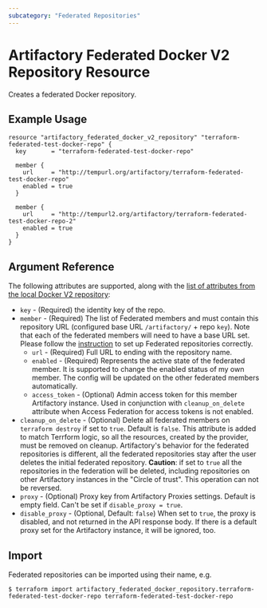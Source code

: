 ```yaml
---
subcategory: "Federated Repositories"
---
```

# Artifactory Federated Docker V2 Repository Resource

Creates a federated Docker repository.

## Example Usage

```hcl
resource "artifactory_federated_docker_v2_repository" "terraform-federated-test-docker-repo" {
  key       = "terraform-federated-test-docker-repo"

  member {
    url     = "http://tempurl.org/artifactory/terraform-federated-test-docker-repo"
    enabled = true
  }

  member {
    url     = "http://tempurl2.org/artifactory/terraform-federated-test-docker-repo-2"
    enabled = true
  }
}
```

## Argument Reference

The following attributes are supported, along with the [list of attributes from the local Docker V2 repository](local_docker_v2_repository.md):

* `key` - (Required) the identity key of the repo.
* `member` - (Required) The list of Federated members and must contain this repository URL (configured base URL
  `/artifactory/` + repo `key`). Note that each of the federated members will need to have a base URL set.
  Please follow the [instruction](https://www.jfrog.com/confluence/display/JFROG/Working+with+Federated+Repositories#WorkingwithFederatedRepositories-SettingUpaFederatedRepository)
  to set up Federated repositories correctly.
  * `url` - (Required) Full URL to ending with the repository name.
  * `enabled` - (Required) Represents the active state of the federated member. It is supported to change the enabled
    status of my own member. The config will be updated on the other federated members automatically.
  * `access_token` - (Optional) Admin access token for this member Artifactory instance. Used in conjunction with `cleanup_on_delete` attribute when Access Federation for access tokens is not enabled.
* `cleanup_on_delete` - (Optional) Delete all federated members on `terraform destroy` if set to `true`. Default is `false`. This attribute is added to match Terrform logic, so all the resources, created by the provider, must be removed on cleanup. Artifactory's behavior for the federated repositories is different, all the federated repositories stay after the user deletes the initial federated repository. **Caution**: if set to `true` all the repositories in the federation will be deleted, including repositories on other Artifactory instances in the "Circle of trust". This operation can not be reversed.
* `proxy` - (Optional) Proxy key from Artifactory Proxies settings. Default is empty field. Can't be set if `disable_proxy = true`.
* `disable_proxy` - (Optional, Default: `false`) When set to `true`, the proxy is disabled, and not returned in the API response body. If there is a default proxy set for the Artifactory instance, it will be ignored, too.

## Import

Federated repositories can be imported using their name, e.g.
```
$ terraform import artifactory_federated_docker_repository.terraform-federated-test-docker-repo terraform-federated-test-docker-repo
```

